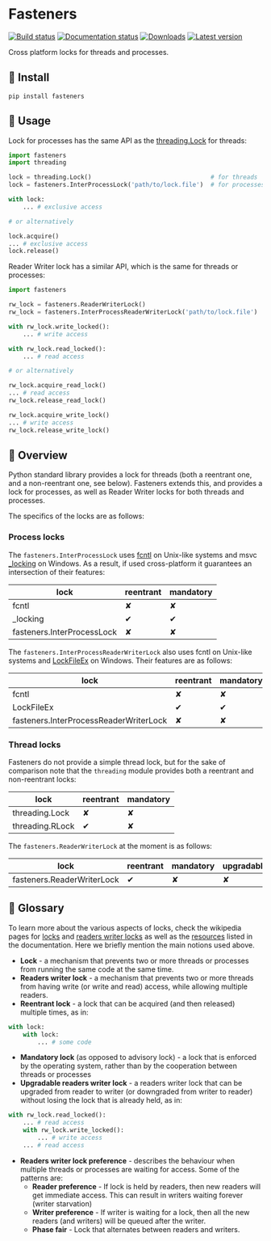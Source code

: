 Fasteners
=========

[![Build status](https://travis-ci.org/harlowja/fasteners.png?branch=master)](https://travis-ci.org/harlowja/fasteners)
[![Documentation status](https://readthedocs.org/projects/fasteners/badge/?version=latest)](https://readthedocs.org/projects/fasteners/?badge=latest)
[![Downloads](https://img.shields.io/pypi/dm/fasteners.svg)](https://pypi.python.org/pypi/fasteners/)
[![Latest version](https://img.shields.io/pypi/v/fasteners.svg)](https://pypi.python.org/pypi/fasteners/)

Cross platform locks for threads and processes.

🔩 Install
----------

```
pip install fasteners
```

🔩 Usage
--------
Lock for processes has the same API as the 
[threading.Lock](https://docs.python.org/3/library/threading.html#threading.Lock)
for threads:
```python
import fasteners
import threading

lock = threading.Lock()                                 # for threads
lock = fasteners.InterProcessLock('path/to/lock.file')  # for processes

with lock:
    ... # exclusive access

# or alternatively    

lock.acquire()
... # exclusive access
lock.release()
```

Reader Writer lock has a similar API, which is the same for threads or processes:

```python
import fasteners

rw_lock = fasteners.ReaderWriterLock()                                 # for threads
rw_lock = fasteners.InterProcessReaderWriterLock('path/to/lock.file')  # for processes

with rw_lock.write_locked():
    ... # write access

with rw_lock.read_locked():
    ... # read access

# or alternatively

rw_lock.acquire_read_lock()
... # read access
rw_lock.release_read_lock()

rw_lock.acquire_write_lock()
... # write access
rw_lock.release_write_lock()
```

🔩 Overview
-----------

Python standard library provides a lock for threads (both a reentrant one, and a
non-reentrant one, see below). Fasteners extends this, and provides a lock for
processes, as well as Reader Writer locks for both threads and processes.

The specifics of the locks are as follows:

### Process locks

The `fasteners.InterProcessLock` uses [fcntl](https://man7.org/linux/man-pages/man2/fcntl.2.html) on Unix-like systems and 
msvc [_locking](https://docs.microsoft.com/en-us/cpp/c-runtime-library/reference/locking?view=msvc-160) on Windows. 
As a result, if used cross-platform it guarantees an intersection of their features:

| lock | reentrant | mandatory |
|------|-----------|-----------|
| fcntl                        | ✘ | ✘ |
| _locking                     | ✔ | ✔ |
| fasteners.InterProcessLock   | ✘ | ✘ |


The `fasteners.InterProcessReaderWriterLock` also uses fcntl on Unix-like systems and 
[LockFileEx](https://docs.microsoft.com/en-us/windows/win32/api/fileapi/nf-fileapi-lockfileex) on Windows. Their 
features are as follows:

| lock | reentrant | mandatory | upgradable | preference | 
|------|-----------|-----------|------------|------------|
| fcntl                                    | ✘ | ✘ | ✔ | reader |
| LockFileEx                               | ✔ | ✔ | ✘ | reader |
| fasteners.InterProcessReaderWriterLock   | ✘ | ✘ | ✘ | reader |


### Thread locks

Fasteners do not provide a simple thread lock, but for the sake of comparison note that the `threading` module
provides both a reentrant and non-reentrant locks:

| lock | reentrant | mandatory |
|------|-----------|-----------|
| threading.Lock  | ✘ | ✘ |
| threading.RLock | ✔ | ✘ |


The `fasteners.ReaderWriterLock` at the moment is as follows:

| lock | reentrant | mandatory | upgradable | preference | 
|------|-----------|-----------|-------------|------------|
| fasteners.ReaderWriterLock | ✔ | ✘ | ✘ | reader |

🔩 Glossary
-----------
To learn more about the various aspects of locks, check the wikipedia pages for 
[locks](https://en.wikipedia.org/wiki/Lock_(computer_science)) and 
[readers writer locks](https://en.wikipedia.org/wiki/Readers%E2%80%93writer_lock) as well as the
[resources](https://github.com/harlowja/fasteners/blob/master/doc/source/api/process_lock.rst) listed in the 
documentation. Here we briefly mention the main notions used above.

* **Lock** - a mechanism that prevents two or more threads or processes from running the same code at the same time.
* **Readers writer lock** - a mechanism that prevents two or more threads from having write (or write and read) access, 
while allowing multiple readers.
* **Reentrant lock** - a lock that can be acquired (and then released) multiple times, as in:

```python
with lock:
    with lock:
        ... # some code
```
* **Mandatory lock** (as opposed to advisory lock) - a lock that is enforced by the operating system, rather than
by the cooperation between threads or processes
* **Upgradable readers writer lock** - a readers writer lock that can be upgraded from reader to writer (or downgraded
from writer to reader) without losing the lock that is already held, as in:
```python
with rw_lock.read_locked():
    ... # read access
    with rw_lock.write_locked():
        ... # write access
    ... # read access
```
* **Readers writer lock preference** - describes the behaviour when multiple threads or processes are waiting for 
access. Some of the patterns are:
    * **Reader preference** - If lock is held by readers, then new readers will get immediate access. This can result
    in writers waiting forever (writer starvation)
    * **Writer preference** - If writer is waiting for a lock, then all the new readers (and writers) will be queued
    after the writer.
    * **Phase fair** - Lock that alternates between readers and writers.

